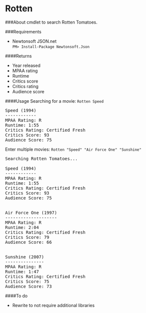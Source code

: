 Rotten
======
###About
cmdlet to search Rotten Tomatoes.

###Requirements
* Newtonsoft JSON.net  
`PM> Install-Package Newtonsoft.Json`

####Returns 
* Year released
* MPAA rating
* Runtime
* Critics score
* Critics rating
* Audience score

####Usage
Searching for a movie:
`Rotten Speed`
<pre>
Speed (1994)
------------
MPAA Rating: R
Runtime: 1:55
Critics Rating: Certified Fresh
Critics Score: 93
Audience Score: 75
</pre>
Enter multiple movies:
`Rotten "Speed" "Air Force One" "Sunshine"`
<pre>
Searching Rotten Tomatoes...

Speed (1994)
------------
MPAA Rating: R
Runtime: 1:55
Critics Rating: Certified Fresh
Critics Score: 93
Audience Score: 75


Air Force One (1997)
--------------------
MPAA Rating: R
Runtime: 2:04
Critics Rating: Certified Fresh
Critics Score: 79
Audience Score: 66


Sunshine (2007)
---------------
MPAA Rating: R
Runtime: 1:47
Critics Rating: Certified Fresh
Critics Score: 75
Audience Score: 73
</pre>
####To do
* Rewrite to not require additional libraries
